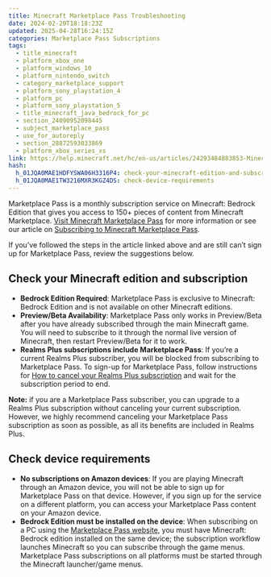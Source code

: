 ```yaml
---
title: Minecraft Marketplace Pass Troubleshooting
date: 2024-02-20T18:18:23Z
updated: 2025-04-28T16:24:15Z
categories: Marketplace Pass Subscriptions
tags:
  - title_minecraft
  - platform_xbox_one
  - platform_windows_10
  - platform_nintendo_switch
  - category_marketplace_support
  - platform_sony_playstation_4
  - platform_pc
  - platform_sony_playstation_5
  - title_minecraft_java_bedrock_for_pc
  - section_24090952098445
  - subject_marketplace_pass
  - use_for_autoreply
  - section_28872593033869
  - platform_xbox_series_xs
link: https://help.minecraft.net/hc/en-us/articles/24293484883853-Minecraft-Marketplace-Pass-Troubleshooting
hash:
  h_01JQA0MAE1HDFYSWA06H3316P4: check-your-minecraft-edition-and-subscription
  h_01JQA0MAE1TW3216MXR3KGZ4DS: check-device-requirements
---
```


Marketplace Pass is a monthly subscription service on Minecraft: Bedrock Edition that gives you access to 150+ pieces of content from Minecraft Marketplace. [Visit Minecraft Marketplace Pass](https://www.minecraft.net/en-us/marketplace/marketplace-pass) for more information or see our article on [Subscribing to Minecraft Marketplace Pass](../Marketplace-Realms-Subscriptions/Subscribing-to-Minecraft-Marketplace-Pass.md).

If you’ve followed the steps in the article linked above and are still can’t sign up for Marketplace Pass, review the suggestions below.

## Check your Minecraft edition and subscription

- **Bedrock Edition Required**: Marketplace Pass is exclusive to Minecraft: Bedrock Edition and is not available on other Minecraft editions.
- **Preview/Beta Availability**: Marketplace Pass only works in Preview/Beta after you have already subscribed through the main Minecraft game. You will need to subscribe to it through the normal live version of Minecraft, then restart Preview/Beta for it to work.
- **Realms Plus subscriptions include Marketplace Pass**: If you’re a current Realms Plus subscriber, you will be blocked from subscribing to Marketplace Pass. To sign-up for Marketplace Pass, follow instructions for [How to cancel your Realms Plus subscription](../Cancel-Realms-Subscriptions/Cancel-a-Minecraft-Realms-subscription-in-the-Minecraft-menu.md) and wait for the subscription period to end.

**Note:** if you are a Marketplace Pass subscriber, you can upgrade to a Realms Plus subscription without canceling your current subscription. However, we highly recommend canceling your Marketplace Pass subscription as soon as possible, as all its benefits are included in Realms Plus.

## Check device requirements

- **No subscriptions on Amazon devices**: If you are playing Minecraft through an Amazon device, you will not be able to sign up for Marketplace Pass on that device. However, if you sign up for the service on a different platform, you can access your Marketplace Pass content on your Amazon device.
- **Bedrock Edition must be installed on the device**: When subscribing on a PC using the [Marketplace Pass website](https://www.minecraft.net/en-us/marketplace/marketplace-pass), you must have Minecraft: Bedrock edition installed on the same device; the subscription workflow launches Minecraft so you can subscribe through the game menus. Marketplace Pass subscriptions on all platforms must be started through the Minecraft launcher/game menus.
